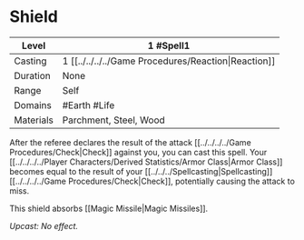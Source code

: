 # Shield

| Level     | 1 #Spell1                                            |
| --------- | ---------------------------------------------------- |
| Casting   | 1 [[../../../../Game Procedures/Reaction\|Reaction]] |
| Duration  | None                                                 |
| Range     | Self                                                 |
| Domains   | #Earth #Life                                         |
| Materials | Parchment, Steel, Wood                               |

After the referee declares the result of the attack [[../../../../Game Procedures/Check\|Check]] against you, you can cast this spell. Your [[../../../../Player Characters/Derived Statistics/Armor Class\|Armor Class]] becomes equal to the result of your [[../../../Spellcasting\|Spellcasting]] [[../../../../Game Procedures/Check\|Check]], potentially causing the attack to miss.

This shield absorbs [[Magic Missile\|Magic Missiles]].

*Upcast: No effect.*
